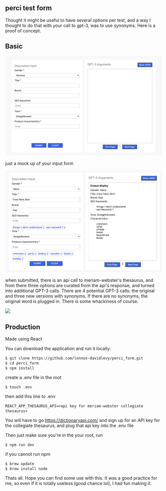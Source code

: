 ## perci test form

Thought it might be useful to have several options per test, and a way I thought to do that with your call to gpt-3, was to use synonyms. Here is a proof of concept.

## Basic

![](blank.png)

just a mock up of your input form

![](html.png)

when submitted, there is an api call to meriam-webster's thesaurus, and from there three options are curated from the api's response, and turned into additional GPT-3 calls. There are 4 potential GPT-3 calls: the original and three new versions with synonyms. If there are no synonyms, the original word is plugged in. There is some whackiness of course.

![](perciform.gif)

## Production

Made using React

You can download the application and run it locally:

```
$ git clone https://github.com/lennox-davidlevy/perci_form.git
$ cd perci_form
$ npm install
```

create a .env file in the root

```
$ touch .env
```

then add this line to .env

```
REACT_APP_THESAURUS_API=<api key for meriam-webster collegiate thesaurus>
```

You will have to go https://dictionaryapi.com/ and sign up for an API key for the collegiate thesaurus, and plug that api key into the .env file

Then just make sure you're in the your root, run

```
$ npm run dev
```

if you cannot run npm

```
$ brew update
$ brew install node
```

Thats all. Hope you can find some use with this. It was a good practice for me, so even if it is totally useless (good chance lol), I had fun making it.
